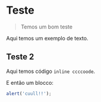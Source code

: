 # Teste

> Temos um bom teste

Aqui temos um exemplo de texto.

## Teste 2

Aqui temos código `inline ccccoode`.

E então um blocco:

```javascript
alert('cuull!!');
```
